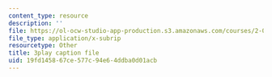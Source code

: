 ```yaml
---
content_type: resource
description: ''
file: https://ol-ocw-studio-app-production.s3.amazonaws.com/courses/2-003sc-engineering-dynamics-fall-2011/19fd145867ce577c94e64ddba0d01acb_mB_rrEN_Ltc.vtt
file_type: application/x-subrip
resourcetype: Other
title: 3play caption file
uid: 19fd1458-67ce-577c-94e6-4ddba0d01acb
---
```

